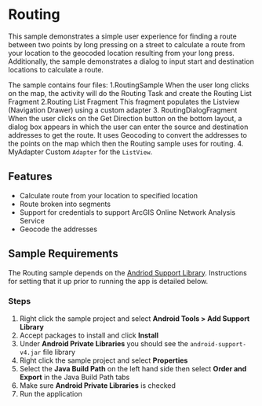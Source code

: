 # Routing
This sample demonstrates a simple user experience for finding a route between two points by long pressing on a street to calculate a route from your location to the geocoded location resulting from your long press.  Additionally, the sample demonstrates a dialog to input start and destination locations to calculate a route.  

The sample contains four files:
1.RoutingSample
  When the user long clicks on the map, the activity will do the Routing Task and create the Routing List Fragment
2.Routing List Fragment
  This fragment populates the Listview (Navigation Drawer) using a custom adapter
3. RoutingDialogFragment
  When the user clicks on the Get Direction button on the bottom layout, a dialog box appears in which the user can enter the source and destination addresses to get the route. It uses Geocoding to convert the addresses to the points on the map which then the Routing sample uses for routing. 
4. MyAdapter
	Custom ```Adapter``` for the ```ListView```.

## Features
* Calculate route from your location to specified location
* Route broken into segments
* Support for credentials to support ArcGIS Online Network Analysis Service
* Geocode the addresses

## Sample Requirements
The Routing sample depends on the [Andriod Support Library](https://developer.android.com/tools/support-library/index.html). Instructions for setting that it up prior to running the app is detailed below. 

### Steps
 1. Right click the sample project and select **Android Tools > Add Support Library**
 2. Accept packages to install and click **Install**
 3. Under **Android Private Libraries** you should see the ```android-support-v4.jar``` file library
 4. Right click the sample project and select **Properties**
 5. Select the **Java Build Path** on the left hand side then select **Order and Export** in the Java Build Path tabs
 6. Make sure **Android Private Libraries** is checked
 7. Run the application
